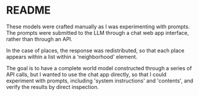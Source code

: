 # README

These models were crafted manually as I was experimenting with prompts.
The prompts were submitted to the LLM through a chat web app interface,
rather than through an API.

In the case of places, the response was redistributed, so that each place
appears within a list within a 'neighborhood' element.

The goal is to have a complete world model constructed through a series of
API calls, but I wanted to use the chat app directly, so that I could
experiment with prompts, including 'system instructions' and 'contents', and
verify the results by direct inspection.
